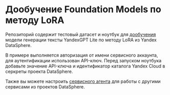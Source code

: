 # Дообучение Foundation Models по методу LoRA

Репозиторий содержит тестовый датасет и ноутбук для [дообучения](https://yandex.cloud/ru/docs/foundation-models/concepts/tuning) модели генерации тексты YandexGPT Lite по методу LoRA из Yandex DataSphere.

В примере выполняется авторизация от имени сервисного аккаунта, для аутентификации использован API-ключ. Перед запуском ноутбука добавьте значение API-ключа и идентификатор каталога Yandex Cloud в серкреты проекта DataSphere.

Также вы можете настроить [сервисного агента](https://yandex.cloud/ru/docs/datasphere/operations/community/create-ssa) для работы с другими сервисами из проектов DataSphere.
